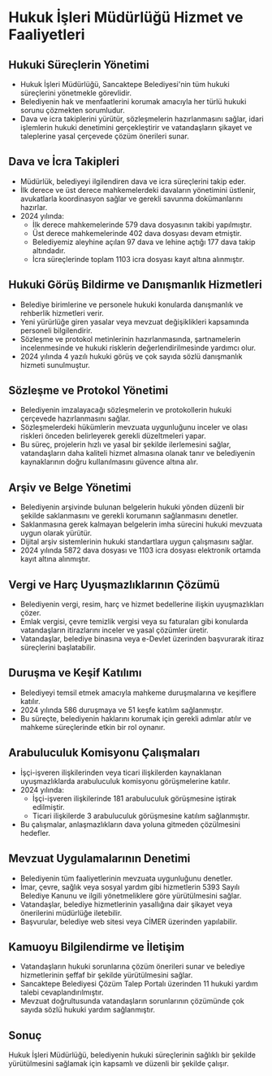 # Hukuk İşleri Müdürlüğü Hizmet ve Faaliyetleri

## Hukuki Süreçlerin Yönetimi

- Hukuk İşleri Müdürlüğü, Sancaktepe Belediyesi'nin tüm hukuki süreçlerini yönetmekle görevlidir.
- Belediyenin hak ve menfaatlerini korumak amacıyla her türlü hukuki sorunu çözmekten sorumludur.
- Dava ve icra takiplerini yürütür, sözleşmelerin hazırlanmasını sağlar, idari işlemlerin hukuki denetimini gerçekleştirir ve vatandaşların şikayet ve taleplerine yasal çerçevede çözüm önerileri sunar.

## Dava ve İcra Takipleri

- Müdürlük, belediyeyi ilgilendiren dava ve icra süreçlerini takip eder.
- İlk derece ve üst derece mahkemelerdeki davaların yönetimini üstlenir, avukatlarla koordinasyon sağlar ve gerekli savunma dokümanlarını hazırlar.
- 2024 yılında:
  - İlk derece mahkemelerinde 579 dava dosyasının takibi yapılmıştır.
  - Üst derece mahkemelerinde 402 dava dosyası devam etmiştir.
  - Belediyemiz aleyhine açılan 97 dava ve lehine açtığı 177 dava takip altındadır.
  - İcra süreçlerinde toplam 1103 icra dosyası kayıt altına alınmıştır.

## Hukuki Görüş Bildirme ve Danışmanlık Hizmetleri

- Belediye birimlerine ve personele hukuki konularda danışmanlık ve rehberlik hizmetleri verir.
- Yeni yürürlüğe giren yasalar veya mevzuat değişiklikleri kapsamında personeli bilgilendirir.
- Sözleşme ve protokol metinlerinin hazırlanmasında, şartnamelerin incelenmesinde ve hukuki risklerin değerlendirilmesinde yardımcı olur.
- 2024 yılında 4 yazılı hukuki görüş ve çok sayıda sözlü danışmanlık hizmeti sunulmuştur.

## Sözleşme ve Protokol Yönetimi

- Belediyenin imzalayacağı sözleşmelerin ve protokollerin hukuki çerçevede hazırlanmasını sağlar.
- Sözleşmelerdeki hükümlerin mevzuata uygunluğunu inceler ve olası riskleri önceden belirleyerek gerekli düzeltmeleri yapar.
- Bu süreç, projelerin hızlı ve yasal bir şekilde ilerlemesini sağlar, vatandaşların daha kaliteli hizmet almasına olanak tanır ve belediyenin kaynaklarının doğru kullanılmasını güvence altına alır.

## Arşiv ve Belge Yönetimi

- Belediyenin arşivinde bulunan belgelerin hukuki yönden düzenli bir şekilde saklanmasını ve gerekli korumanın sağlanmasını denetler.
- Saklanmasına gerek kalmayan belgelerin imha sürecini hukuki mevzuata uygun olarak yürütür.
- Dijital arşiv sistemlerinin hukuki standartlara uygun çalışmasını sağlar.
- 2024 yılında 5872 dava dosyası ve 1103 icra dosyası elektronik ortamda kayıt altına alınmıştır.

## Vergi ve Harç Uyuşmazlıklarının Çözümü

- Belediyenin vergi, resim, harç ve hizmet bedellerine ilişkin uyuşmazlıkları çözer.
- Emlak vergisi, çevre temizlik vergisi veya su faturaları gibi konularda vatandaşların itirazlarını inceler ve yasal çözümler üretir.
- Vatandaşlar, belediye binasına veya e-Devlet üzerinden başvurarak itiraz süreçlerini başlatabilir.

## Duruşma ve Keşif Katılımı

- Belediyeyi temsil etmek amacıyla mahkeme duruşmalarına ve keşiflere katılır.
- 2024 yılında 586 duruşmaya ve 51 keşfe katılım sağlanmıştır.
- Bu süreçte, belediyenin haklarını korumak için gerekli adımlar atılır ve mahkeme süreçlerinde etkin bir rol oynanır.

## Arabuluculuk Komisyonu Çalışmaları

- İşçi-işveren ilişkilerinden veya ticari ilişkilerden kaynaklanan uyuşmazlıklarda arabuluculuk komisyonu görüşmelerine katılır.
- 2024 yılında:
  - İşçi-işveren ilişkilerinde 181 arabuluculuk görüşmesine iştirak edilmiştir.
  - Ticari ilişkilerde 3 arabuluculuk görüşmesine katılım sağlanmıştır.
- Bu çalışmalar, anlaşmazlıkların dava yoluna gitmeden çözülmesini hedefler.

## Mevzuat Uygulamalarının Denetimi

- Belediyenin tüm faaliyetlerinin mevzuata uygunluğunu denetler.
- İmar, çevre, sağlık veya sosyal yardım gibi hizmetlerin 5393 Sayılı Belediye Kanunu ve ilgili yönetmeliklere göre yürütülmesini sağlar.
- Vatandaşlar, belediye hizmetlerinin yasallığına dair şikayet veya önerilerini müdürlüğe iletebilir.
- Başvurular, belediye web sitesi veya CİMER üzerinden yapılabilir.

## Kamuoyu Bilgilendirme ve İletişim

- Vatandaşların hukuki sorunlarına çözüm önerileri sunar ve belediye hizmetlerinin şeffaf bir şekilde yürütülmesini sağlar.
- Sancaktepe Belediyesi Çözüm Talep Portalı üzerinden 11 hukuki yardım talebi cevaplandırılmıştır.
- Mevzuat doğrultusunda vatandaşların sorunlarının çözümünde çok sayıda sözlü hukuki yardım sağlanmıştır.

## Sonuç

Hukuk İşleri Müdürlüğü, belediyenin hukuki süreçlerinin sağlıklı bir şekilde yürütülmesini sağlamak için kapsamlı ve düzenli bir şekilde çalışır.

